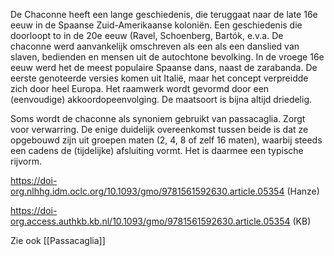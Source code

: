 De Chaconne heeft een lange geschiedenis, die teruggaat naar de late 16e eeuw in de Spaanse Zuid-Amerikaanse koloniën. Een geschiedenis die doorloopt to in de 20e eeuw (Ravel, Schoenberg, Bartók, e.v.a. De chaconne werd aanvankelijk omschreven als een  als een danslied van slaven, bedienden en mensen uit de autochtone bevolking. In de vroege 16e eeuw werd het de meest populaire Spaanse dans, naast de zarabanda.
De eerste genoteerde versies komen uit Italië, maar  het concept verpreidde zich door heel Europa. Het raamwerk wordt gevormd door een (eenvoudige) akkoordopeenvolging. De maatsoort is bijna altijd driedelig.

Soms wordt de chaconne als synoniem gebruikt van passacaglia.
Zorgt voor verwarring. De enige duidelijk overeenkomst tussen  beide is dat ze opgebouwd zijn uit groepen maten (2, 4, 8 of zelf 16 maten), waarbij steeds een cadens de (tijdelijke) afsluiting vormt. Het is daarmee een typische rijvorm.

https://doi-org.nlhhg.idm.oclc.org/10.1093/gmo/9781561592630.article.05354 (Hanze)

https://doi-org.access.authkb.kb.nl/10.1093/gmo/9781561592630.article.05354 (KB)

Zie ook [[Passacaglia]]
